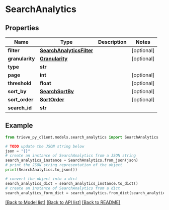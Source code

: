 # SearchAnalytics


## Properties

Name | Type | Description | Notes
------------ | ------------- | ------------- | -------------
**filter** | [**SearchAnalyticsFilter**](SearchAnalyticsFilter.md) |  | [optional] 
**granularity** | [**Granularity**](Granularity.md) |  | [optional] 
**type** | **str** |  | 
**page** | **int** |  | [optional] 
**threshold** | **float** |  | [optional] 
**sort_by** | [**SearchSortBy**](SearchSortBy.md) |  | [optional] 
**sort_order** | [**SortOrder**](SortOrder.md) |  | [optional] 
**search_id** | **str** |  | 

## Example

```python
from trieve_py_client.models.search_analytics import SearchAnalytics

# TODO update the JSON string below
json = "{}"
# create an instance of SearchAnalytics from a JSON string
search_analytics_instance = SearchAnalytics.from_json(json)
# print the JSON string representation of the object
print(SearchAnalytics.to_json())

# convert the object into a dict
search_analytics_dict = search_analytics_instance.to_dict()
# create an instance of SearchAnalytics from a dict
search_analytics_form_dict = search_analytics.from_dict(search_analytics_dict)
```
[[Back to Model list]](../README.md#documentation-for-models) [[Back to API list]](../README.md#documentation-for-api-endpoints) [[Back to README]](../README.md)


